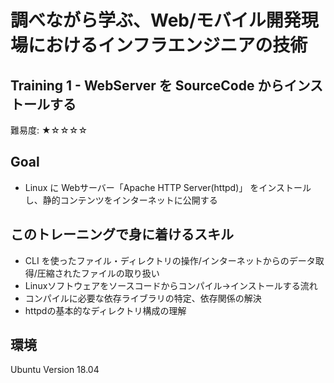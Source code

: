 # 調べながら学ぶ、Web/モバイル開発現場におけるインフラエンジニアの技術
## Training 1 - WebServer を SourceCode からインストールする
難易度: ★☆☆☆☆

## Goal
- Linux に Webサーバー「Apache HTTP Server(httpd)」 をインストールし、静的コンテンツをインターネットに公開する

## このトレーニングで身に着けるスキル
- CLI を使ったファイル・ディレクトリの操作/インターネットからのデータ取得/圧縮されたファイルの取り扱い
- Linuxソフトウェアをソースコードからコンパイル→インストールする流れ
- コンパイルに必要な依存ライブラリの特定、依存関係の解決
- httpdの基本的なディレクトリ構成の理解

## 環境
Ubuntu Version 18.04
